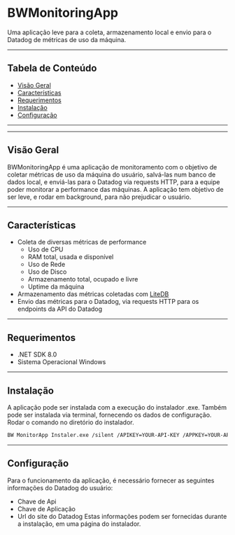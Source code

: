 # BWMonitoringApp

Uma aplicação leve para a coleta, armazenamento local e envio para o Datadog de métricas de uso da máquina.

--- 

## Tabela de Conteúdo
- [Visão Geral](#visão--geral)
- [Características](#características)
- [Requerimentos](#requerimentos)
- [Instalação](#instalação)
- [Configuração](#configuração)

---

---

## Visão Geral

BWMonitoringApp é uma aplicação de monitoramento com o objetivo de coletar métricas de uso da máquina do usuário, salvá-las num banco de dados local, e enviá-las para o Datadog via requests HTTP, para a equipe poder monitorar a performance das máquinas. A aplicação tem objetivo de ser leve, e rodar em background, para não prejudicar o usuário.

---

## Características

* Coleta de diversas métricas de performance
  - Uso de CPU
  - RAM total, usada e disponível
  - Uso de Rede
  - Uso de Disco
  - Armazenamento total, ocupado e livre
  - Uptime da máquina
* Armazenamento das métricas coletadas com [LiteDB](https://www.litedb.org/)
* Envio das métricas para o Datadog, via requests HTTP para os endpoints da API do Datadog

---

## Requerimentos

- .NET SDK 8.0
- Sistema Operacional Windows

---

## Instalação

A aplicação pode ser instalada com a execução do instalador .exe.
Também pode ser instalada via terminal, fornecendo os dados de configuração. Rodar o comando no diretório do instalador.
```sh
BW MonitorApp Instaler.exe /silent /APIKEY=YOUR-API-KEY /APPKEY=YOUR-APP-KEY /URL=YOUR-DATADOG-DOMAIN-URK
```

---

## Configuração

Para o funcionamento da aplicação, é necessário fornecer as seguintes informações do Datadog do usuário: 
- Chave de Api
- Chave de Aplicação
- Url do site do Datadog
Estas informações podem ser fornecidas durante a instalação, em uma página do instalador.
